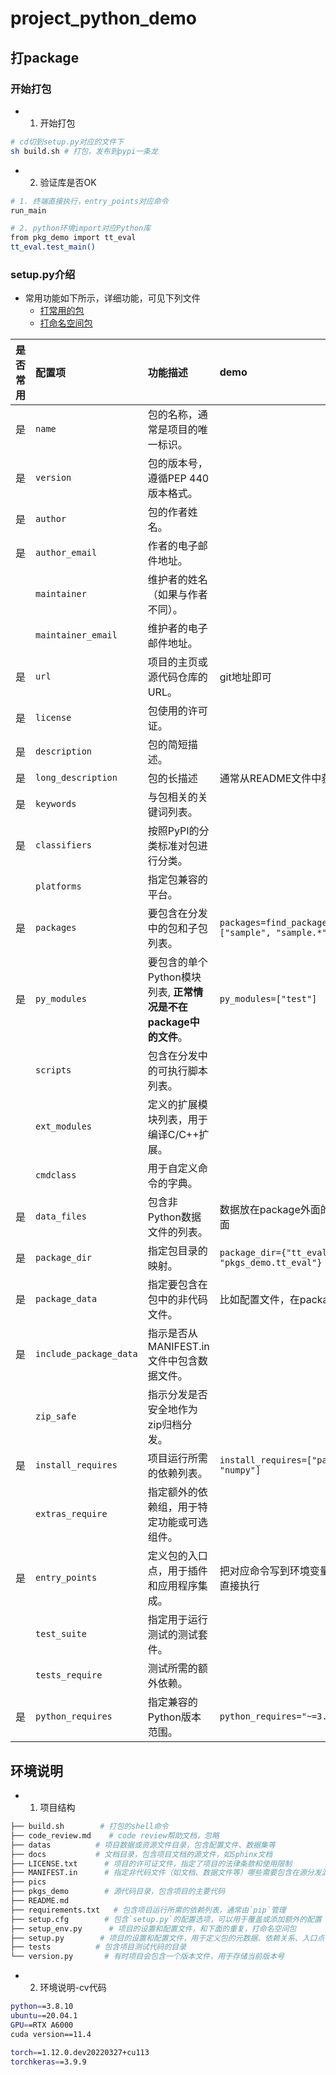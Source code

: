 # project_python_demo


## 打package


### 开始打包

<!-- #region -->
- 1. 开始打包

```sh
# cd切到setup.py对应的文件下
sh build.sh # 打包，发布到pypi一条龙
```
<!-- #endregion -->

<!-- #region -->
- 2. 验证库是否OK

```sh
# 1. 终端直接执行，entry_points对应命令
run_main

# 2. python环境import对应Python库
from pkg_demo import tt_eval
tt_eval.test_main()
```
<!-- #endregion -->

### setup.py介绍

- 常用功能如下所示，详细功能，可见下列文件
    - [打常用的包](setup.py)
    - [打命名空间包](setup_env.py)


| 是否常用 | 配置项                  | 功能描述                                       | demo
|:-|:-|:-|:-
| 是 | `name`               | 包的名称，通常是项目的唯一标识。                      |
| 是 | `version`            | 包的版本号，遵循PEP 440版本格式。                   |
| 是 | `author`             | 包的作者姓名。                                   |
| 是 | `author_email`       | 作者的电子邮件地址。                              |
|  | `maintainer`         | 维护者的姓名（如果与作者不同）。                     |
|  | `maintainer_email`   | 维护者的电子邮件地址。                             |
| 是 | `url`                | 项目的主页或源代码仓库的URL。                      | git地址即可
| 是 | `license`            | 包使用的许可证。                                  |
| 是 | `description`        | 包的简短描述。                                   |
| 是 | `long_description`   | 包的长描述                | 通常从README文件中获取
| 是 | `keywords`           | 与包相关的关键词列表。                             |
| 是 | `classifiers`        | 按照PyPI的分类标准对包进行分类。                     | 
|  | `platforms`          | 指定包兼容的平台。                                |
| 是 | `packages`           | 要包含在分发中的包和子包列表。                      | `packages=find_packages(include=["sample", "sample.*"])`
| 是 | `py_modules`        | 要包含的单个Python模块列表, **正常情况是不在package中的文件**。                       | `py_modules=["test"]`
|  | `scripts`            | 包含在分发中的可执行脚本列表。                      |
|  | `ext_modules`       | 定义的扩展模块列表，用于编译C/C++扩展。             |
|  | `cmdclass`           | 用于自定义命令的字典。                             |
| 是 | `data_files`         | 包含非Python数据文件的列表。                        | 数据放在package外面的文件夹下面
| 是 | `package_dir`       | 指定包目录的映射。                                | `package_dir={"tt_eval": "pkgs_demo.tt_eval"}`
| 是 | `package_data`      | 指定要包含在包中的非代码文件。                       | 比如配置文件，在package目录下
| 是 | `include_package_data` | 指示是否从MANIFEST.in文件中包含数据文件。            |
|  | `zip_safe`           | 指示分发是否安全地作为zip归档分发。                   |
| 是 | `install_requires`  | 项目运行所需的依赖列表。                           | `install_requires=["pandas", "numpy"]`
|  | `extras_require`    | 指定额外的依赖组，用于特定功能或可选组件。           |
| 是 | `entry_points`      | 定义包的入口点，用于插件和应用程序集成。            | 把对应命令写到环境变量中去，可直接执行
|  | `test_suite`        | 指定用于运行测试的测试套件。                        |
|  | `tests_require`     | 测试所需的额外依赖。                                |
| 是 | `python_requires`   | 指定兼容的Python版本范围。                          | `python_requires="~=3.8"`


## 环境说明

<!-- #region -->
- 1. 项目结构

```sh
├── build.sh        # 打包的shell命令
├── code_review.md    # code review帮助文档，忽略
├── datas          # 项目数据或资源文件目录，包含配置文件、数据集等
├── docs           # 文档目录，包含项目文档的源文件，如Sphinx文档
├── LICENSE.txt      # 项目的许可证文件，指定了项目的法律条款和使用限制
├── MANIFEST.in      # 指定非代码文件（如文档、数据文件等）哪些需要包含在源分发源中
├── pics
├── pkgs_demo        # 源代码目录，包含项目的主要代码
├── README.md
├── requirements.txt   # 包含项目运行所需的依赖列表，通常由`pip`管理
├── setup.cfg        # 包含`setup.py`的配置选项，可以用于覆盖或添加额外的配置
├── setup_env.py      # 项目的设置和配置文件，和下面的重复，打命名空间包
├── setup.py        # 项目的设置和配置文件，用于定义包的元数据、依赖关系、入口点等
├── tests          # 包含项目测试代码的目录
└── version.py       # 有时项目会包含一个版本文件，用于存储当前版本号
```
<!-- #endregion -->

<!-- #region -->
- 2. 环境说明-cv代码

```sh
python==3.8.10
ubuntu==20.04.1
GPU==RTX A6000
cuda version==11.4
```

```sh
torch==1.12.0.dev20220327+cu113
torchkeras==3.9.9
```
<!-- #endregion -->
